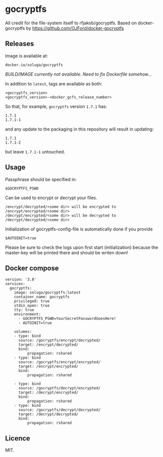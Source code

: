 # gocryptfs

All credit for the file-system itself to rfjakob/gocryptfs.
Based on docker-gocryptfs by https://github.com/OJFord/docker-gocryptfs

## Releases

Image is available at:
```
docker.io/soluga/gocryptfs
```

*BUILD/IMAGE currently not available. Need to fix Dockerfile somehow...*


In addition to `latest`, tags are available as both:
```
<gocryptfs_version>
<gocryptfs_version>-<docker_gcfs_release_number>
```

So that, for example, `gocryptfs` version `1.7.1` has:
```
1.7.1
1.7.1-1
```
and any update to the packaging in this repository will result in updating:
```
1.7.1
1.7.1-2
```
but leave `1.7.1-1` untouched. 

## Usage

Passphrase should be specified in:
```
$GOCRYPTFS_PSWD
```

Can be used to encrypt or decrypt your files.
```
/encrypt/decrypted/<some dir> will be encrypted to /encrypt/encrypted/<some dir>
/decrypt/encrypted/<some dir> will be decrypted to /decrypt/decrypted/<some dir>
```

Initialization of gocryptfs-config-file is automatically done if you provide
```
$AUTOINIT=true
```
Please be sure to check the logs upon first start (initialization) because the master-key will be printed there and should be writen down!

## Docker compose
```
version: '3.8'
services:
  gocryptfs:
    image: soluga/gocryptfs:latest
    container_name: gocryptfs
    privileged: true
    stdin_open: true
    tty: true
    environment:
      - GOCRYPTFS_PSWD=YourSecretPasswordGoesHere!
      - AUTOINIT=true
    
    volumes:
    - type: bind
      source: /gocryptfs/encrypt/decrypted/
      target: /encrypt/decrypted/
      bind:
          propagation: rshared
    - type: bind
      source: /gocryptfs/encrypt/encrypted/
      target: /encrypt/encrypted/
      bind:
          propagation: rshared

    - type: bind
      source: /gocryptfs/decrypt/encrypted/
      target: /decrypt/encrypted/
      bind:
          propagation: rshared
    - type: bind
      source: /gocryptfs/decrypt/decrypted/
      target: /decrypt/decrypted/
      bind:
          propagation: rshared
```

## Licence

MIT.
